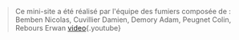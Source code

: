 >  Ce mini-site a été réalisé par l'équipe des fumiers composée de : Bemben Nicolas, Cuvillier Damien, Demory Adam, Peugnet Colin, Rebours Erwan
[video](https://www.youtube.com/watch?v=3cdm4vPbRE4){.youtube}

